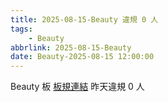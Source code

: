 ```yaml
---
title: 2025-08-15-Beauty 違規 0 人
tags:
    - Beauty
abbrlink: 2025-08-15-Beauty
date: Beauty-2025-08-15 12:00:00
---
```

Beauty 板 [板規連結](https://www.ptt.cc/bbs/Beauty/M.1630069980.A.84B.html)
昨天違規 0 人
